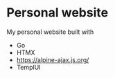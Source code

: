 # Personal website

My personal website built with

- Go
- HTMX
- https://alpine-ajax.js.org/
- TemplUI
